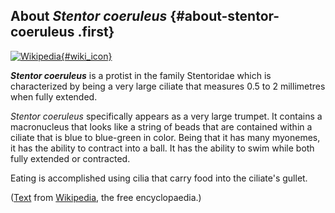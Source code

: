 About *Stentor coeruleus* {#about-stentor-coeruleus .first}
-------------------------

[![Wikipedia](/img/wikipedia_logo_v2_en.png){#wiki_icon}](http://en.wikipedia.org/wiki/Stentor_coeruleus)

***Stentor coeruleus*** is a protist in the family Stentoridae which is
characterized by being a very large ciliate that measures 0.5 to 2
millimetres when fully extended.

*Stentor coeruleus* specifically appears as a very large trumpet. It
contains a macronucleus that looks like a string of beads that are
contained within a ciliate that is blue to blue-green in color. Being
that it has many myonemes, it has the ability to contract into a ball.
It has the ability to swim while both fully extended or contracted.

Eating is accomplished using cilia that carry food into the ciliate\'s
gullet.

([Text](http://en.wikipedia.org/wiki/Stentor_coeruleus) from
[Wikipedia](http://en.wikipedia.org/), the free encyclopaedia.)
